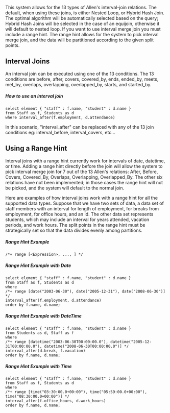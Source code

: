 <!--
 ! Licensed to the Apache Software Foundation (ASF) under one
 ! or more contributor license agreements.  See the NOTICE file
 ! distributed with this work for additional information
 ! regarding copyright ownership.  The ASF licenses this file
 ! to you under the Apache License, Version 2.0 (the
 ! "License"); you may not use this file except in compliance
 ! with the License.  You may obtain a copy of the License at
 !
 !   http://www.apache.org/licenses/LICENSE-2.0
 !
 ! Unless required by applicable law or agreed to in writing,
 ! software distributed under the License is distributed on an
 ! "AS IS" BASIS, WITHOUT WARRANTIES OR CONDITIONS OF ANY
 ! KIND, either express or implied.  See the License for the
 ! specific language governing permissions and limitations
 ! under the License.
 !-->
 
This system allows for the 13 types of Allen's interval-join relations. The default, when using these joins, is either 
Nested Loop, or Hybrid Hash Join. The optimal algorithm will be automatically selected based on the query; Hybrid 
Hash Joins will be selected in the case of an equijoin, otherwise it will default to nested loop. If you want to use 
interval merge join you must include a range hint. The range hint allows for the system to pick interval merge join, 
and the data will be partitioned according to the given split points.

## <a id="Interval_joins">Interval Joins</a>
An interval join can be executed using one of the 13 conditions. The 13 conditions are before, after, covers, 
covered_by, ends, ended_by, meets, met_by, overlaps, overlapping, overlapped_by, starts, and started_by.

##### How to use an interval join

    select element { "staff" : f.name, "student" : d.name }
    from Staff as f, Students as d
    where interval_after(f.employment, d.attendance)
    
In this scenario, "interval_after" can be replaced with any of the 13 join conditions eg: interval_before, 
interval_covers, etc...

## <a id="Range_hint">Using a Range Hint</a>

Interval joins with a range hint currently work for intervals of date, datetime, or time. Adding  a 
range hint directly before the join will allow the system to pick interval merge join for 7 out of 
the 13 Allen's relations: After, Before, Covers, Covered_By, Overlaps, Overlapping, Overlapped_By. 
The other six relations have not been implemented; in those cases the range hint will not be picked, 
and the system will default to the normal join.

Here are examples of how interval joins work with a range hint for all the supported data types.
Suppose that we have two sets of data, a data set of staff members with an interval for length of 
employment, for breaks from employment, for office hours, and an id. The other data set represents students,
which may include an interval for years attended, vacation periods, and work hours. The split points in the 
range hint must be strategically set so that the data divides evenly among partitions.   

##### Range Hint Example

    /*+ range [<Expression>, ..., ] */


##### Range Hint Example with Date

    select element { "staff" : f.name, "student" : d.name }
    from Staff as f, Students as d
    where
    /*+ range [date("2003-06-30"), date("2005-12-31"), date("2008-06-30")] */
    interval_after(f.employment, d.attendance)
    order by f.name, d.name;

##### Range Hint Example with DateTime

    select element { "staff" : f.name, "student" : d.name }
    from Students as d, Staff as f
    where
    /*+ range [datetime("2003-06-30T00:00:00.0"), datetime("2005-12-31T00:00:00.0"), datetime("2008-06-30T00:00:00.0")] */
    interval_after(d.break, f.vacation)
    order by f.name, d.name;

##### Range Hint Example with Time

    select element { "staff" : f.name, "student" : d.name }
    from Staff as f, Students as d
    where
    /*+ range [time("03:30:00.0+00:00"), time("05:59:00.0+00:00"), time("08:30:00.0+00:00")] */
    interval_after(f.office_hours, d.work_hours)
    order by f.name, d.name;

